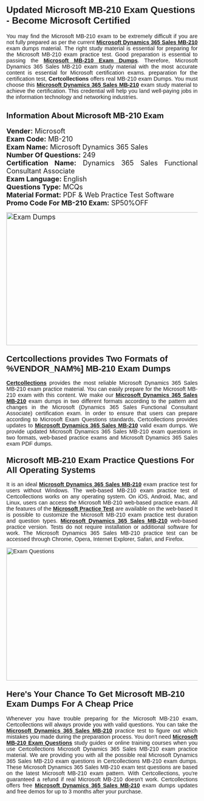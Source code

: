 <h1><span style="font-size:24px"><span style="font-family:Calibri,sans-serif"><strong>Updated Microsoft MB-210 Exam Questions - Become Microsoft Certified</strong></span></span></h1> <p style="text-align:justify"><span style="font-size:11pt"><span style="font-family:Calibri,sans-serif">You may find the Microsoft MB-210 exam to be extremely difficult if you are not fully prepared as per the current <u><strong>Microsoft Dynamics 365 Sales MB-210</strong></u> exam dumps material. The right study material is essential for preparing for the Microsoft MB-210 exam practice test. Good preparation is essential to passing the <a href="https://www.certcollections.com/mb-210-exam-questions"><u><strong>Microsoft MB-210 Exam Dumps</strong></u></a>. Therefore, Microsoft Dynamics 365 Sales MB-210 exam study material with the most accurate content is essential for Microsoft certification exams. preparation for the certification test, <strong>Certcollections</strong> offers real MB-210 exam Dumps. You must choose this <u><strong>Microsoft Dynamics 365 Sales MB-210</strong></u> exam study material to achieve the certification. This credential will help you land well-paying jobs in the information technology and networking industries.</span></span></p> <h2 style="text-align:justify"><strong><span style="font-size:20px">Information About Microsoft MB-210 Exam</span></strong></h2> <p style="text-align:justify"><span style="font-size:18px"><strong>Vender:</strong> Microsoft<br /> <strong>Exam Code:</strong> MB-210<br /> <strong>Exam Name:</strong> Microsoft Dynamics 365 Sales<br /> <strong>Number Of Questions:</strong> 249<br /> <strong>Certification Name:</strong> Dynamics 365 Sales Functional Consultant Associate<br /> <strong>Exam Language:</strong> English<br /> <strong>Questions Type:</strong> MCQs<br /> <strong>Material Format:</strong> PDF & Web Practice Test Software<br /> <strong>Promo Code For MB-210 Exam:</strong> SP50%OFF</span></p> <p style="text-align:justify"><span style="font-size:18px"><a href="https://www.certcollections.com/mb-210-exam-questions" rel="no-follow"><img alt="Exam Dumps" src="https://www.certcollections.com/uploads/content/certcollections.jpg" style="height:350px; width:750px" /></a></span></p> <h3><span style="font-size:22px"><span style="font-family:Calibri,sans-serif"><strong>Certcollections provides Two Formats of %VENDOR_NAM%] MB-210 Exam Dumps</strong></span></span></h3> <p style="text-align:justify"><span style="font-size:11pt"><span style="font-family:Calibri,sans-serif"><a href="https://www.certcollections.com/"><u><strong>Certcollections</strong></u></a> provides the most reliable Microsoft Dynamics 365 Sales MB-210 exam practice material. You can easily prepare for the Microsoft MB-210 exam with this content. We make our <u><strong>Microsoft Dynamics 365 Sales MB-210</strong></u> exam dumps in two different formats according to the pattern and changes in the Microsoft (Dynamics 365 Sales Functional Consultant Associate) certification exam. In order to ensure that users can prepare according to Microsoft Exam Questions standards, Certcollections provides updates to <u><strong>Microsoft Dynamics 365 Sales MB-210</strong></u> valid exam dumps. We provide updated Microsoft Dynamics 365 Sales MB-210 exam questions in two formats, web-based practice exams and Microsoft Dynamics 365 Sales exam PDF dumps.</span></span></p> <h3><span style="font-size:22px"><span style="font-family:Calibri,sans-serif"><strong>Microsoft MB-210 Exam Practice Questions For All Operating Systems</strong></span></span></h3> <p style="text-align:justify"><span style="font-size:11pt"><span style="font-family:Calibri,sans-serif">It is an ideal <u><strong>Microsoft Dynamics 365 Sales MB-210</strong></u> exam practice test for users without Windows. The web-based MB-210 exam practice test of Certcollections works on any operating system. On iOS, Android, Mac, and Linux, users can access the Microsoft MB-210 web-based practice exam. All the features of the <a href="https://www.certcollections.com/microsoft-exam-dumps"><u><strong>Microsoft Practice Test</strong></u></a> are available on the web-based It is possible to customize the Microsoft MB-210 exam practice test duration and question types. <u><strong>Microsoft Dynamics 365 Sales MB-210</strong></u> web-based practice version. Tests do not require installation or additional software for work. The Microsoft Dynamics 365 Sales MB-210 practice test can be accessed through Chrome, Opera, Internet Explorer, Safari, and Firefox.</span></span></p> <p style="text-align:justify"><span style="font-size:11pt"><span style="font-family:Calibri,sans-serif"><a href="https://www.certcollections.com/mb-210-exam-questions" rel="no-follow"><img alt="Exam Questions" src="https://www.certcollections.com/uploads/content/55597321.jpg" style="height:350px; width:750px" /></a></span></span></p> <h3><span style="font-size:22px"><span style="font-family:Calibri,sans-serif"><strong>Here's Your Chance To Get Microsoft MB-210 Exam Dumps For A Cheap Price</strong></span></span></h3> <p style="text-align:justify"><span style="font-size:11pt"><span style="font-family:Calibri,sans-serif">Whenever you have trouble preparing for the Microsoft MB-210 exam, Certcollections will always provide you with valid questions. You can take the <u><strong>Microsoft Dynamics 365 Sales MB-210</strong></u> practice test to figure out which mistakes you made during the preparation process. You don't need <a href="https://www.certcollections.com/mb-210-exam-questions"><u><strong>Microsoft MB-210 Exam Questions</strong></u></a> study guides or online training courses when you use Certcollections Microsoft Dynamics 365 Sales MB-210 exam practice material. We are providing you with all the possible real Microsoft Dynamics 365 Sales MB-210 exam questions in Certcollections MB-210 exam dumps. These Microsoft Dynamics 365 Sales MB-210 exam test questions are based on the latest Microsoft MB-210 exam pattern. With Certcollections, you're guaranteed a refund if real Microsoft MB-210 doesn't work. Certcollections offers free <u><strong>Microsoft Dynamics 365 Sales MB-210</strong></u> exam dumps updates and free demos for up to 3 months after your purchase.</span></span></p>
